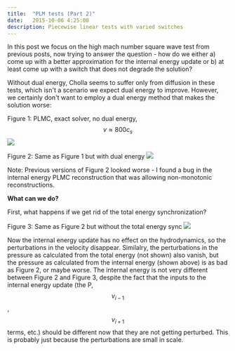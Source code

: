 ```yaml
---
title:  "PLM tests (Part 2)"
date:   2015-10-06 4:25:00
description: Piecewise linear tests with varied switches 
---
```


In this post we focus on the high mach number square wave test from 
previous posts, now trying to answer the question - how do we either 
a) come up with a better approximation for the internal energy update 
or b) at least come up with a switch that does not degrade the solution?

Without dual energy, Cholla seems to suffer only from diffusion in these tests, 
which isn't a scenario we expect dual energy to improve. However, we certainly don't 
want to employ a dual energy method that makes the solution worse:

Figure 1: PLMC, exact solver, no dual energy, $$v \approx 800 c_s$$
<img src="{{ site.url }}assets/images/PLMC_exact_M800_node.png">

Figure 2: Same as Figure 1 but with dual energy
<img src="{{ site.url }}assets/images/PLMC_exact_M800_de.png">

Note: Previous versions of Figure 2 looked worse - I found a bug in the
internal energy PLMC reconstruction that was allowing non-monotonic 
reconstructions.

**What can we do?**

First, what happens if we get rid of the total energy synchronization?

Figure 3: Same as Figure 2 but without the total energy sync
<img src="{{ site.url }}assets/images/PLMC_de_nosync.png">

Now the internal energy update has no effect on the hydrodynamics, so the 
perturbations in the velocity disappear. Similalry, the perturbations in the 
pressure as calculated from the total energy (not shown) also vanish, but the 
pressure as calculated from the internal energy (shown above) is as bad as 
Figure 2, or maybe worse. The internal energy is not very different
between Figure 2 and Figure 3, despite the fact that the inputs to 
the internal energy update (the P, $$v_{i-1}$$, $$v_{i+1}$$ terms, etc.) should 
be different now that they are not getting perturbed. This is probably just because 
the perturbations are small in scale.

